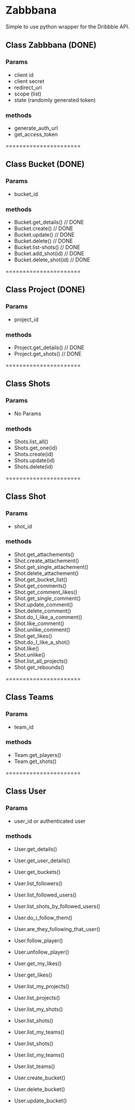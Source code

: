 # Zabbbana

Simple to use python wrapper for the Dribbble API.

## Class Zabbbana (DONE)

### Params

- client id
- client secret
- redirect_uri
- scope (list)
- state (randomly generated token)

### methods
- generate_auth_url
- get_access_token

======================

## Class Bucket (DONE)

### Params

- bucket_id

### methods

- Bucket.get_details() // DONE
- Bucket.create()   // DONE
- Bucket.update()   // DONE
- Bucket.delete()   // DONE
- Bucket.list-shots() // DONE
- Bucket.add_shot(id) // DONE
- Bucket.delete_shot(id) // DONE

======================

## Class Project (DONE)

### Params

- project_id

### methods

- Project.get_details() // DONE
- Project.get_shots()   // DONE

======================

## Class Shots

### Params

- No Params

### methods

- Shots.list_all()
- Shots.get_one(id)
- Shots.create(id)
- Shots.update(id)
- Shots.delete(id)

======================

## Class Shot

### Params

- shot_id

### methods

- Shot.get_attachements()
- Shot.create_attachement()
- Shot.get_single_attachement()
- Shot.delete_attachement()
- Shot.get_bucket_list()
- Shot.get_comments()
- Shot.get_comment_likes()
- Shot.get_single_comment()
- Shot.update_comment()
- Shot.delete_comment()
- Shot.do_I_like_a_comment()
- Shot.like_comment()
- Shot.unlike_comment()
- Shot.get_likes()
- Shot.do_I_like_a_shot()
- Shot.like()
- Shot.unlike()
- Shot.list_all_projects()
- Shot.get_rebounds()


======================

## Class Teams

### Params

- team_id

### methods

- Team.get_players()
- Team.get_shots()

======================

## Class User

### Params

- user_id or authenticated user

### methods

- User.get_details()
- User.get_user_details()
- User.get_buckets()
- User.list_followers()
- User.list_followed_users()
- User.list_shots_by_followed_users()
- User.do_i_follow_them()
- User.are_they_following_that_user()
- User.follow_player()
- User.unfollow_player()
- User.get_my_likes()
- User.get_likes()

- User.list_my_projects()
- User.list_projects()
- User.list_my_shots()
- User.list_shots()
- User.list_my_teams()
- User.list_shots()
- User.list_my_teams()
- User.list_teams()
- User.create_bucket()
- User.delete_bucket()
- User.update_bucket()
